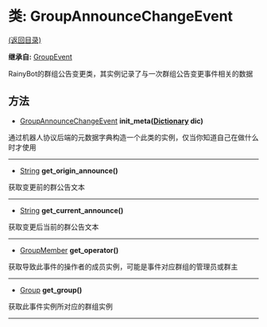 # 类: GroupAnnounceChangeEvent  
[(返回目录)](README.md)  
  
**继承自:** [GroupEvent](GroupEvent.md)  
  
RainyBot的群组公告变更类，其实例记录了与一次群组公告变更事件相关的数据  
  
## 方法 
  
- [GroupAnnounceChangeEvent](GroupAnnounceChangeEvent.md) **init_meta([Dictionary](https://docs.godotengine.org/en/latest/classes/class_dictionary.html) dic)**  
  
通过机器人协议后端的元数据字典构造一个此类的实例，仅当你知道自己在做什么时才使用  
  
---  
  
- [String](https://docs.godotengine.org/en/latest/classes/class_string.html) **get_origin_announce()**  
  
获取变更前的群公告文本  
  
---  
  
- [String](https://docs.godotengine.org/en/latest/classes/class_string.html) **get_current_announce()**  
  
获取变更后当前的群公告文本  
  
---  
  
- [GroupMember](GroupMember.md) **get_operator()**  
  
获取导致此事件的操作者的成员实例，可能是事件对应群组的管理员或群主  
  
---  
  
- [Group](Group.md) **get_group()**  
  
获取此事件实例所对应的群组实例  
  
---  
  

